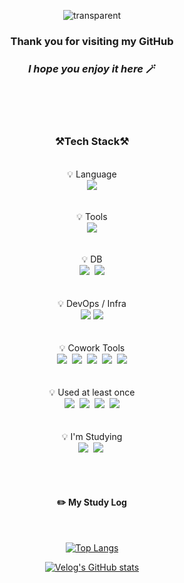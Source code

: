 <div align="center">

![transparent](https://capsule-render.vercel.app/api?type=transparent&fontColor=9A99FF&text=ssu-uky's&nbsp;GitHub%20!&height=150&fontSize=45&fontAlignY=60&desc=Welcome&nbsp;to&nbsp;&descAlignY=20&descAlign=50&descSize=30)

###    Thank you for visiting my GitHub
###    _I hope you enjoy it here_ 🪄


  <br><br><br>

### ⚒️Tech Stack⚒️
  <br>
<div display="inline-block">
    💡 Language <br>
<!--     <img src="https://img.shields.io/badge/JAVA-007396?style=for-the-badge&logo=java&logoColor=white">  -->
    <img src="https://img.shields.io/badge/Python-3776AB?style=for-the-badge&logo=Python&logoColor=white">
</div>
  <br><br>
<!-- <div display="inline-block">
    💡 Backend <br><br>
    <img src="https://img.shields.io/badge/Spring-6DB33F?style=for-the-badge&logo=Spring&logoColor=white">
    <img src="https://img.shields.io/badge/SpringBoot-6DB33F?style=for-the-badge&logo=SpringBoot&logoColor=white">
</div> -->
<div display="inline-block">
    💡 Tools <br>
    <img src="https://img.shields.io/badge/Visual Studio Code-007acc?style=for-the-badge&logo=Visual Studio Code&logoColor=white"> 
</div>
  <br><br>
<div display="inline-block">
    💡 DB <br>
    <img src="https://img.shields.io/badge/Postgresql-2f6792?style=for-the-badge&logo=Postgresql&logoColor=white">&nbsp;
    <img src="https://img.shields.io/badge/mysql-036189?style=for-the-badge&logo=mysql&logoColor=white">
</div>
  <br><br>
<div display="inline-block">
    💡 DevOps / Infra <br> 
    <img src="https://img.shields.io/badge/AWS-232F3E?style=for-the-badge&logo=AmazonAWS&logoColor=white">
    <img src="https://img.shields.io/badge/naver-02C75A?style=for-the-badge&logo=naver&logoColor=white">
<!--     <img src="https://img.shields.io/badge/Docker-2496ED?style=for-the-badge&logo=docker&logoColor=white"> -->
</div>
  <br><br>
<div display="inline-block">
    💡 Cowork Tools <br>
    <img src="https://img.shields.io/badge/Github-000000?style=for-the-badge&logo=github&logoColor=white">&nbsp;
    <img src="https://img.shields.io/badge/Notion-000000?style=for-the-badge&logo=notion&logoColor=white">&nbsp;
    <img src="https://img.shields.io/badge/Slack-4A154B?style=for-the-badge&logo=slack&logoColor=white">&nbsp;
    <img src="https://img.shields.io/badge/Figma-F24E1E?style=for-the-badge&logo=figma&logoColor=white">&nbsp;
    <img src="https://img.shields.io/badge/discord-5865F2?style=for-the-badge&logo=discord&logoColor=white">
</div>
  <br><br>
<!-- <div display="inline-block">
    💡 CI/CD <br>
    <img src="https://img.shields.io/badge/Jenkins-D24939?style=for-the-badge&logo=jenkins&logoColor=white">
</div>
  <br><br> -->
<div display="inline-block">
    💡 Used at least once
  <br>
</div>
<div display="inline-block">
  <img src="https://img.shields.io/badge/javascript-F7DF1E?style=for-the-badge&logo=javascript&logoColor=black">&nbsp;
  <img src="https://img.shields.io/badge/css-1572B6?style=for-the-badge&logo=css3&logoColor=white">&nbsp;
  <img src="https://img.shields.io/badge/html-E34F26?style=for-the-badge&logo=html5&logoColor=white">&nbsp;
<!--   <img src="https://img.shields.io/badge/C-A8B9CC?style=for-the-badge&logo=C&logoColor=white"> -->
  <img src="https://img.shields.io/badge/Linux-FCC624?style=for-the-badge&logo=Linux&logoColor=white">
<!--   <img src="https://img.shields.io/badge/JSP-007396?style=for-the-badge&logo=jsp&logoColor=white"> -->
</div>
  
  <br>
  <br>
<div display="inline-block">
  💡 I'm Studying 
  <br>
  <img src="https://img.shields.io/badge/docker-2396ee?style=for-the-badge&logo=docker&logoColor=white">&nbsp;
  <img src="https://img.shields.io/badge/fastapi-009688?style=for-the-badge&logo=fastapi&logoColor=white">&nbsp;
  
<br><br>

#### ✏️ My Study Log
 
  <br/>

[![Top Langs](https://github-readme-stats.vercel.app/api/top-langs/?username=ssu-uky&layout=compact)](https://github.com/ssu-uky/github-readme-stats)
  
[![Velog's GitHub stats](https://velog-readme-stats.vercel.app/api?name=ssu-uky&color=dark)](https://velog.io/@ssu-uky)

</div>
